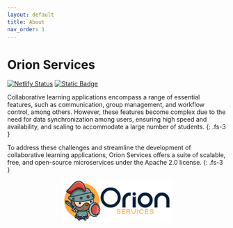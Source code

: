 ```yaml
---
layout: default
title: About
nav_order: 1
---
```


# Orion Services

[![Netlify Status](https://api.netlify.com/api/v1/badges/916a64b5-d2c7-429c-92de-eb07950d86d7/deploy-status)](https://app.netlify.com/sites/orion-services/deploys)
[![Static Badge](https://img.shields.io/badge/Discord%20-%20Orion%20Services%20-%20%23FBB302)](https://discord.gg/XkZQw3hbDn)

Collaborative learning applications encompass a range of essential features,
such as communication, group management, and workflow control, among others.
However, these features become complex due to the need for data synchronization
among users, ensuring high speed and availability, and scaling to accommodate a
large number of students.
{: .fs-3 }

To address these challenges and streamline the development of collaborative
learning applications, Orion Services offers a suite of scalable, free, and
open-source microservices under the Apache 2.0 license.
{: .fs-3 }

<center>
	<img src="/assets/img/logo-horizontal-1.png" alt="Orion Services" width="50%">
</center>
